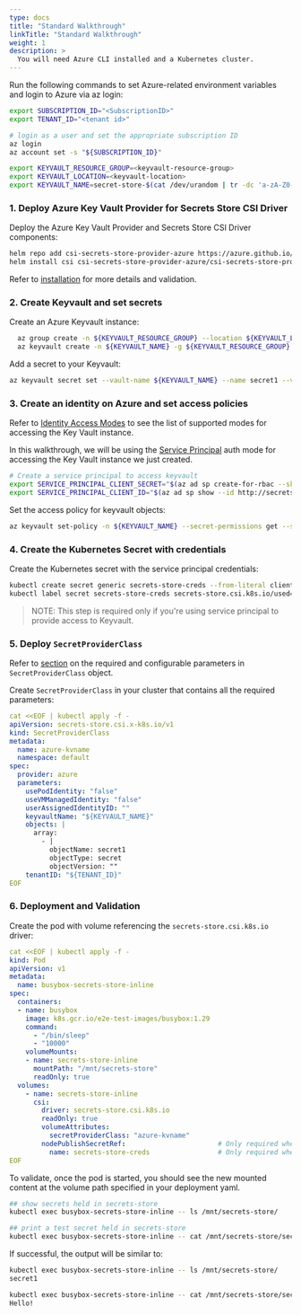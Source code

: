 ```yaml
---
type: docs
title: "Standard Walkthrough"
linkTitle: "Standard Walkthrough"
weight: 1
description: >
  You will need Azure CLI installed and a Kubernetes cluster.
---
```


Run the following commands to set Azure-related environment variables and login to Azure via az login:

```bash
export SUBSCRIPTION_ID="<SubscriptionID>"
export TENANT_ID="<tenant id>"

# login as a user and set the appropriate subscription ID
az login
az account set -s "${SUBSCRIPTION_ID}"

export KEYVAULT_RESOURCE_GROUP=<keyvault-resource-group>
export KEYVAULT_LOCATION=<keyvault-location>
export KEYVAULT_NAME=secret-store-$(cat /dev/urandom | tr -dc 'a-zA-Z0-9' | fold -w 10 | head -n 1)
```

### 1. Deploy Azure Key Vault Provider for Secrets Store CSI Driver

Deploy the Azure Key Vault Provider and Secrets Store CSI Driver components:

```bash
helm repo add csi-secrets-store-provider-azure https://azure.github.io/secrets-store-csi-driver-provider-azure/charts
helm install csi csi-secrets-store-provider-azure/csi-secrets-store-provider-azure
```

Refer to [installation](../../getting-started/installation) for more details and validation.

### 2. Create Keyvault and set secrets

Create an Azure Keyvault instance:

```bash
  az group create -n ${KEYVAULT_RESOURCE_GROUP} --location ${KEYVAULT_LOCATION}
  az keyvault create -n ${KEYVAULT_NAME} -g ${KEYVAULT_RESOURCE_GROUP} --location ${KEYVAULT_LOCATION}
```

Add a secret to your Keyvault:

```bash
az keyvault secret set --vault-name ${KEYVAULT_NAME} --name secret1 --value "Hello\!"
```

### 3. Create an identity on Azure and set access policies

Refer to [Identity Access Modes](../../configurations/identity-access-modes) to see the list of supported modes for accessing the Key Vault instance.

In this walkthrough, we will be using the [Service Principal](../../configurations/identity-access-modes/service-principal-mode) auth mode for accessing the Key Vault instance we just created.

```bash
# Create a service principal to access keyvault
export SERVICE_PRINCIPAL_CLIENT_SECRET="$(az ad sp create-for-rbac --skip-assignment --name http://secrets-store-test --query 'password' -otsv)"
export SERVICE_PRINCIPAL_CLIENT_ID="$(az ad sp show --id http://secrets-store-test --query 'appId' -otsv)"
```

Set the access policy for keyvault objects:

```bash
az keyvault set-policy -n ${KEYVAULT_NAME} --secret-permissions get --spn ${SERVICE_PRINCIPAL_CLIENT_ID}
```

### 4. Create the Kubernetes Secret with credentials

Create the Kubernetes secret with the service principal credentials:

```bash
kubectl create secret generic secrets-store-creds --from-literal clientid=${SERVICE_PRINCIPAL_CLIENT_ID} --from-literal clientsecret=${SERVICE_PRINCIPAL_CLIENT_SECRET}
kubectl label secret secrets-store-creds secrets-store.csi.k8s.io/used=true
```

> NOTE: This step is required only if you're using service principal to provide access to Keyvault.

### 5. Deploy `SecretProviderClass`

Refer to [section](../../getting-started/usage/#create-your-own-secretproviderclass-object) on the required and configurable parameters in `SecretProviderClass` object.

Create `SecretProviderClass` in your cluster that contains all the required parameters:

```yaml
cat <<EOF | kubectl apply -f -
apiVersion: secrets-store.csi.x-k8s.io/v1
kind: SecretProviderClass
metadata:
  name: azure-kvname
  namespace: default
spec:
  provider: azure
  parameters:
    usePodIdentity: "false"
    useVMManagedIdentity: "false"
    userAssignedIdentityID: ""
    keyvaultName: "${KEYVAULT_NAME}"
    objects: |
      array:
        - |
          objectName: secret1              
          objectType: secret
          objectVersion: ""
    tenantID: "${TENANT_ID}"
EOF
```

### 6. Deployment and Validation

Create the pod with volume referencing the `secrets-store.csi.k8s.io` driver:

```yaml
cat <<EOF | kubectl apply -f -
kind: Pod
apiVersion: v1
metadata:
  name: busybox-secrets-store-inline
spec:
  containers:
  - name: busybox
    image: k8s.gcr.io/e2e-test-images/busybox:1.29
    command:
      - "/bin/sleep"
      - "10000"
    volumeMounts:
    - name: secrets-store-inline
      mountPath: "/mnt/secrets-store"
      readOnly: true
  volumes:
    - name: secrets-store-inline
      csi:
        driver: secrets-store.csi.k8s.io
        readOnly: true
        volumeAttributes:
          secretProviderClass: "azure-kvname"
        nodePublishSecretRef:                       # Only required when using service principal mode
          name: secrets-store-creds                 # Only required when using service principal mode
EOF
```

To validate, once the pod is started, you should see the new mounted content at the volume path specified in your deployment yaml.

  ```bash
  ## show secrets held in secrets-store
  kubectl exec busybox-secrets-store-inline -- ls /mnt/secrets-store/

  ## print a test secret held in secrets-store
  kubectl exec busybox-secrets-store-inline -- cat /mnt/secrets-store/secret1
  ```

If successful, the output will be similar to:

  ```bash
  kubectl exec busybox-secrets-store-inline -- ls /mnt/secrets-store/
  secret1
  
  kubectl exec busybox-secrets-store-inline -- cat /mnt/secrets-store/secret1
  Hello!
  ```
